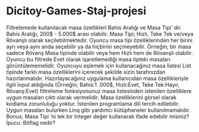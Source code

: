 # Dicitoy-Games-Staj-projesi
Filtrelemede kullanılacak masa özellikleri Bahis Aralığı ve Masa Tipi’ dir.
Bahis Aralığı; 200$ - 5.000$ arası olabilir.
Masa Tipi; Hızlı, Teke Tek ve/veya Rövanşlı olarak seçilebilmektedir. Oyuncu masa tipi
özelliklerinden her birini ayrı veya aynı anda seçebilir ya da hiçbirini seçmeyebilir. Örneğin; bir
masa sadece Rövanş Masa tipinde olabilir veya hem Hızlı hem de Rövanşlı olabilir. Oyuncu bu
filtrede Evet olarak işaretlemediği masa tipteki masaları görüntülememelidir.
Oyuncuyu eşlemek için kullanacağınız masa listesi List<Object> tipinde farklı masa özelliklerini
içerecek şekilde sizin tarafınızdan hazırlanmalıdır. Hazırlayacağınız uygulama kullanıcıdan masa
özellikleriyle ilgili input aldığında (Örneğin; Bahis:1 .000$, Hızlı:Evet, Teke Tek:Hayır, Rövanş:Evet)
filtreleme fonksiyonunuz masa listesinden istenilen özelliklere uygun masaları çıktı olarak
vermelidir.
Masa özelliklerini görsel olarak kodlama zorunluluğu yoktur. İstenilen programlama dili tercih
edilebilir. Uygun masaları bulurken Linq gibi yardımcı kütüphaneler kullanılmamalıdır.
Bonus; Masa Tipi ’ni tek bir Integer değer kullanarak ifade edebilir misiniz?
İpucu: Bitflag nedir?
